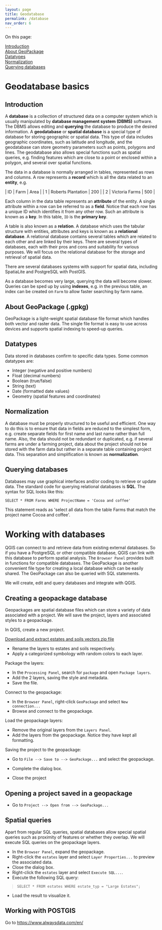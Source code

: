 ```yaml
---
layout: page
title: Geodatabase
permalink: /database
nav_order: 6
---
```


On this page:

[Introduction](#introduction)<br/>
[About GeoPackage](#about-geopackage-gpkg)<br/>
[Datatypes](#datatypes)<br/>
[Normalization](#normalization)<br/>
[Querying databases](#querying-databases)<br/>

# Geodatabase basics

## Introduction

A **database** is a collection of structured data on a computer system which is usually manipulated by **database management system (DBMS)** software. The DBMS allows editing and **querying** the database to produce the desired information. A **geodatabase** or **spatial database** is a special type of database for storing geographic or spatial data. This type of data includes geographic coordinates, such as latitude and longitude, and the geodatabase can store geometry parameters such as points, polygons and lines. The geodatabase also allows special functions such as spatial queries, e.g. finding features which are close to a point or enclosed within a polygon, and several over spatial functions.

The data in a database is normally arranged in tables, represented as rows and columns. A row represents a **record** which is all the data related to an **entity**, e.g.

| ID | Farm | Area |
| 1 | Roberts Plantation | 200 |
| 2 | Victoria Farms | 500 |

Each column in the data table represents an **attribute** of the entity. A single attribute within a row can be referred to as a **field**. Notice that each row has a unique ID which identifies it from any other row. Such an attribute is known as a **key**. In this table, ```ID``` is the **primary key**.

A table is also known as a **relation**. A database which uses the tabular structure with entities, attributes and keys is known as a **relational database**. A relational database contains several tables which are related to each other and are linked by their keys. There are several types of databases, each with their pros and cons and suitability for various purposes. We will focus on the relational database for the storage and retrieval of spatial data.

There are several databases systems with support for spatial data, including SpatiaLite and PostgreSQL with PostGIS.

As a database becomes very large, querying the data will become slower. Queries can be sped up by using **indexes**, e.g. in the previous table, an index can be created on ```Farm``` to allow faster searching by farm name.

## About GeoPackage (.gpkg)

GeoPackage is a light-weight spatial database file format which handles both vector and raster data. The single file format is easy to use across devices and supports spatial indexing to speed-up queries.

## Datatypes
Data stored in databases confirm to specific data types. Some common datatypes are:

* Integer (negative and positive numbers)
* Float (decimal numbers)
* Boolean (true/false)
* String (text)
* Date (formatted date values)
* Geometry (spatial features and coordinates)

## Normalization

A database must be properly structured to be useful and efficient. One way to do this is to ensure that data in fields are reduced to the simplest form, e.g. create separate fields for first name and last name rather than full name. Also, the data should not be redundant or duplicated, e.g. if several farms are under a farming project, data about the project should not be stored with the farm data but rather in a separate table containing project data. This separation and simplification is known as **normalization**.

## Querying databases

Databases may use graphical interfaces and/or coding to retrieve or update data. The standard code for querying relational databases is **SQL**. The syntax for SQL looks like this:

```SELECT * FROM Farms WHERE ProjectName = 'Cocoa and coffee'```

This statement reads as 'select all data from the table Farms that match the project name Cocoa and coffee'.

# Working with databases

QGIS can connect to and retrieve data from existing external databases. So if you have a PostgreSQL or other compatible database, QGIS can link with this database to perform spatial analysis. The ```Browser Panel``` provides built in functions for compatible databases. The GeoPackage is another convenient file type for creating a local database which can be easily shared. The GeoPackage can also be queried with SQL statements.

We will create, edit and query databases and integrate with QGIS.

## Creating a geopackage database

Geopackages are spatial database files which can store a variety of data associated with a project. We will save the project, layers and associated styles to a geopackage.

In QGIS, create a new project.

[Download and extract estates and soils vectors zip file]({{site.url}}/assets/files/estates_and_soils.zip)

* Rename the layers to estates and soils respectively.
* Apply a categorized symbology with random colors to each layer.

Package the layers:

* In the ```Processing Panel```, search for ```package``` and open ```Package layers```.
* Add the 2 layers, saving the style and metadata.
* Save the file.

Connect to the geopackage:

* In the ```Browser Panel```, right-click ```GeoPackage``` and select ```New connection...```
* Browse and connect to the geopackage.

Load the geopackage layers:

* Remove the original layers from the ```Layers Panel```.
* Add the layers from the geopackage. Notice they have kept all formatting.

Saving the project to the geopackage:

* Go to ```File --> Save to --> GeoPackage...``` and select the geopackage.
* Complete the dialog box.

* Close the project

## Opening a project saved in a geopackage

* Go to ```Project --> Open from --> GeoPackage...```

## Spatial queries

Apart from regular SQL queries, spatial databases allow special spatial queries such as proximity of features or whether they overlap. We will execute SQL queries on the geopackage layers.

* In the ```Browser Panel```, expand the geopackage.
* Right-click the ```estates``` layer and select ```Layer Properties...``` to preview the associated data.
* Close the dialog box.
* Right-click the ```estates``` layer and select ```Execute SQL...```.
* Execute the following SQL query:
> ```SELECT * FROM estates WHERE estate_typ = "Large Estates";```
* Load the result to visualize it.

## Working with POSTGIS

Go to https://www.alwaysdata.com/en/